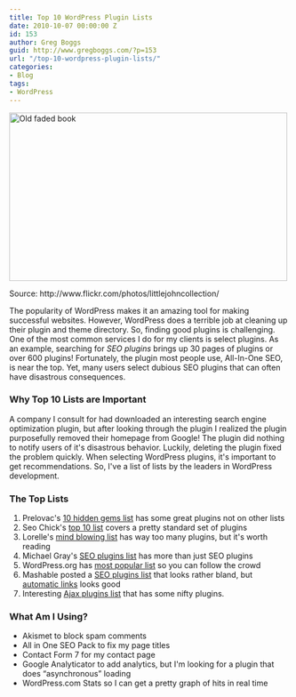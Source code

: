 ```yaml
---
title: Top 10 WordPress Plugin Lists
date: 2010-10-07 00:00:00 Z
id: 153
author: Greg Boggs
guid: http://www.gregboggs.com/?p=153
url: "/top-10-wordpress-plugin-lists/"
categories:
- Blog
tags:
- WordPress
---
```


<div id="attachment_162" style="width: 510px" class="wp-caption aligncenter">
  <img class="size-full wp-image-162 " title="Old faded book" src="http://www.gregboggs.com/wp-content/uploads/2010/10/tomb.jpg" alt="Old faded book" width="500" height="303" />
  
  <p class="wp-caption-text">
    Source: http://www.flickr.com/photos/littlejohncollection/
  </p>
</div>

The popularity of WordPress makes it an amazing tool for making successful websites. However, WordPress does a terrible job at cleaning up their plugin and theme directory. So, finding good plugins is challenging. One of the most common services I do for my clients is select plugins. As an example, searching for *SEO plugins* brings up 30 pages of plugins or over 600 plugins! Fortunately, the plugin most people use, All-In-One SEO, is near the top. Yet, many users select dubious SEO plugins that can often have disastrous consequences.

### Why Top 10 Lists are Important

A company I consult for had downloaded an interesting search engine optimization plugin, but after looking through the plugin I realized the plugin purposefully removed their homepage from Google! The plugin did nothing to notify users of it's disastrous behavior. Luckily, deleting the plugin fixed the problem quickly. When selecting WordPress plugins, it's important to get recommendations. So, I've a list of lists by the leaders in WordPress development.

### The Top Lists

  1. Prelovac's [10 hidden gems list][1] has some great plugins not on other lists
  2. Seo Chick's [top 10 list][2] covers a pretty standard set of plugins
  3. Lorelle's [mind blowing list][3] has way too many plugins, but it's worth reading
  4. Michael Gray's [SEO plugins list][4] has more than just SEO plugins
  5. WordPress.org has [most popular list][5] so you can follow the crowd
  6. Mashable posted a [SEO plugins list][6] that looks rather bland, but [automatic links][7] looks good
  7. Interesting [Ajax plugins list][8] that has some nifty plugins.

### What Am I Using?

  * Akismet to block spam comments
  * All in One SEO Pack to fix my page titles
  * Contact Form 7 for my contact page
  * Google Analyticator to add analytics, but I'm looking for a plugin that does &#8220;asynchronous&#8221; loading
  * WordPress.com Stats so I can get a pretty graph of hits in real time

 [1]: http://www.prelovac.com/vladimir/top-10-wordpress-hidden-gems-plugins
 [2]: http://www.seo-chicks.com/1816/top-10-favourite-wordpress-plugins-by-a-pregnant-chick.html
 [3]: http://lorelle.wordpress.com/2010/08/31/mind-blowing-wordpress-plugins/
 [4]: http://www.wolf-howl.com/seo-plugins-wordpress/
 [5]: http://wordpress.org/extend/plugins/browse/popular/
 [6]: http://mashable.com/2009/03/20/wordpress-seo-plugins/
 [7]: http://wordpress.org/extend/plugins/automatic-seo-links/
 [8]: http://wordpresslounge.com/wordpress-ajax-plugins/